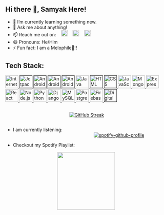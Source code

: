 
## Hi there 👋, Samyak Here!

<!--
**samyakj2307/samyakj2307** is a ✨ _special_ ✨ repository because its `README.md` (this file) appears on your GitHub profile.
-->

- 🌱 I’m currently learning something new.
- 💬 Ask me about anything!
- 📫 Reach me out on: &nbsp; &nbsp;[<img src="https://github.com/get-icon/geticon/raw/master/icons/google-gmail.svg" alt="Gmail" width="20px" height="20px">](mailto:jainsamyak2300@gmail.com)
  &nbsp; &nbsp;[<img src="https://github.com/get-icon/geticon/raw/master/icons/linkedin-icon.svg" alt="LinkedIn" width="20px" height="20px">](https://www.linkedin.com/in/samyakj2307/)
  &nbsp; &nbsp;[<img src="https://github.com/get-icon/geticon/raw/master/icons/instagram-icon.svg" alt="Instagram" width="20px" height="20px">](https://www.instagram.com/samyakj2307/)
- 😄 Pronouns: He/Him
- ⚡ Fun fact: I am a Melophile🎵!!

## Tech Stack:
<a href="https://internetcomputer.org" title="Internet Computer Chain">
<img src="https://internetcomputer.org/img/IC_logo_horizontal_white.svg" alt=Internet Computer Chain" width="40px" height="40px">
</a>
<a href="" title="Jetpack Compose">
<img src="https://3.bp.blogspot.com/-VVp3WvJvl84/X0Vu6EjYqDI/AAAAAAAAPjU/ZOMKiUlgfg8ok8DY8Hc-ocOvGdB0z86AgCLcBGAsYHQ/s1600/jetpack%2Bcompose%2Bicon_RGB.png" alt="Jetpack Compose" width="40px" height="40px">
</a>
<a href="" title="Android">
<img src="https://github.com/get-icon/geticon/raw/master/icons/android-icon.svg" alt="Android" width="40px" height="40px">
</a>

<a href="" title="Android Studio">
<img src="https://developer.android.com/studio/images/studio-icon-preview.svg" alt="Android" width="40px" height="40px">
</a>

<a href="" title="Kotlin">
<img src="https://github.com/get-icon/geticon/raw/master/icons/kotlin.svg" alt="Android" width="40px" height="40px">
</a>
<a href="https://www.java.com/" title="Java">
<img src="https://github.com/get-icon/geticon/raw/master/icons/java.svg" alt="Java" width="40px" height="40px">
</a>
<a href="" title="HTML">
<img src="https://github.com/get-icon/geticon/raw/master/icons/html-5.svg" alt="HTML" width="40px" height="40px">
</a>
<a href="" title="CSS">
<img src="https://github.com/get-icon/geticon/raw/master/icons/css-3.svg" alt="CSS" width="40px" height="40px">
</a>
<a href="https://developer.mozilla.org/en-US/docs/Web/JavaScript" title="JavaScript">
<img src="https://github.com/get-icon/geticon/raw/master/icons/javascript.svg" alt="JavaScript" width="40px" height="40px">
</a>
<a href="https://www.mongodb.org/" title="MongoDB">
<img src="https://github.com/get-icon/geticon/raw/master/icons/mongodb-icon.svg" alt="MongoDB" width="40px" height="40px">
</a>
<a href="https://expressjs.com/" title="Express">
<img src="https://github.com/get-icon/geticon/raw/master/icons/express.svg" alt="Express" width="40px" height="40px">
</a>
<a href="https://reactjs.org/" title="React">
<img src="https://github.com/get-icon/geticon/raw/master/icons/react.svg" alt="React" width="40px" height="40px">
</a>
<a href="https://nodejs.org/" title="Node.js">
<img src="https://github.com/get-icon/geticon/raw/master/icons/nodejs-icon.svg" alt="Node.js" width="40px" height="40px">
</a>

<a href="https://www.python.org/" title="Python">
<img src="https://github.com/get-icon/geticon/raw/master/icons/python.svg" alt="Python" width="40px" height="40px">
</a>
<a href="https://www.djangoproject.com/" title="Django">
<img src="https://github.com/get-icon/geticon/raw/master/icons/django.svg" alt="Django" width="40px" height="40px">
</a>

<a href="https://dev.mysql.com/" title="MySQL">
<img src="https://github.com/get-icon/geticon/raw/master/icons/mysql.svg" alt="MySQL" width="40px" height="40px">
</a>
<a href="https://www.postgresql.org/" title="PostgreSQL">
<img src="https://github.com/get-icon/geticon/raw/master/icons/postgresql.svg" alt="PostgreSQL" width="40px" height="40px">
</a>
<a href="https://www.firebase.com/" title="Firebase">
<img src="https://github.com/get-icon/geticon/raw/master/icons/firebase.svg" alt="Firebase" width="40px" height="40px">
</a>

<a href="" title="Digital Ocean">
<img src="https://github.com/get-icon/geticon/raw/master/icons/digital-ocean.svg" alt="Digital Ocean" width="40px" height="40px">
</a>

##
###
<p  align="center" text-align="center">
 
  &emsp;&emsp;&emsp;&emsp;&emsp;&emsp;  &emsp;&emsp;&emsp;&emsp;&emsp;&emsp;&emsp;&emsp;[![GitHub Streak](https://github-readme-streak-stats.herokuapp.com/?user=samyakj2307&theme=blue-green)](https://git.io/streak-stats)


<!-- <img src="https://github-readme-stats.vercel.app/api?username=samyakj2307&&show_icons=true&title_color=ffffff&icon_color=bb2acf&text_color=daf7dc&bg_color=151515"> -->
</p>

##
- I am currently listening:</br>
  &emsp;&emsp;&emsp;&emsp;&emsp;&emsp;&emsp;&emsp;&emsp;&emsp;&emsp;&emsp;&emsp;&emsp;&emsp;&emsp;&emsp;&emsp;[![spotify-github-profile](https://spotify-github-profile.vercel.app/api/view?uid=4ndhz826rz40i0x3t1ze7xqcy&cover_image=true&theme=novatorem)](https://spotify-github-profile.vercel.app/api/view?uid=4ndhz826rz40i0x3t1ze7xqcy&redirect=true)

- Checkout my Spotify Playlist:
<p  align="center">
<a href="https://open.spotify.com/playlist/6dwwdSvXkyImjxCONSW8Lv"><img src="https://i.scdn.co/image/ab67706c0000bebbead337e81e085491316993fc" width="180px" height="180px">
</a>
</p>

##
